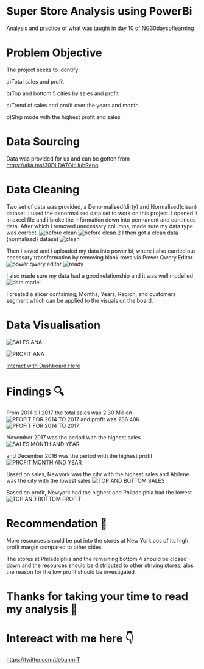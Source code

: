 # Super Store Analysis using PowerBi
Analysis and practice of what was taught in day 10 of NG30daysoflearning

# Problem Objective
The project seeks to identify:

a)Total sales and profit 

b)Top and bottom 5 cities by sales and profit

c)Trend of sales and profit over the years and month

d)Ship mode with the highest profit and sales

# Data Sourcing
Data was provided for us and can be gotten from https://aka.ms/30DLDATGitHubRepo

# Data Cleaning 
Two set of data was provided, a Denormalised(dirty) and Normalised(clean) dataset. I used the denormalised data set to work on this project. I opened it in excel file and i broke the information down into permanent and continous data. After which i removed unecessary columns, made sure my data type was correct.
![before clean](https://user-images.githubusercontent.com/105246702/176570612-45a49e4d-5867-436a-9fcd-bdeba0be0897.png)
![before clean 2](https://user-images.githubusercontent.com/105246702/176570681-ebc5f0f6-195e-4d85-b217-f563f43e94ee.png)
I then got a clean data (normalised) dataset
![clean](https://user-images.githubusercontent.com/105246702/176570818-bd4bee8e-965a-4b47-aa48-522689148c41.png)


Then i saved and i uploaded my data into power bi, where i also carried out necessary transformation by removing blank rows via Power Qwery Editor.
![power qwery editor](https://user-images.githubusercontent.com/105246702/176570854-cd6952d7-231f-4f7d-b1c0-a9e7a2a353ea.png)
![ready](https://user-images.githubusercontent.com/105246702/176570960-5c7774f8-1841-4010-9d42-3afd2b8845e1.png)

I also made sure my data had a good relationship and it was well modelled
![data model](https://user-images.githubusercontent.com/105246702/176578803-7a45cd32-2977-4c0c-9261-2c9b263fca7b.png)


I created a slicer containing; Months, Years, Region, and customers segment which can be applied to the visuals on the board.

# Data Visualisation
![SALES ANA](https://user-images.githubusercontent.com/105246702/176577219-214e53a2-d78f-418e-80fe-af31674ad487.png)

![PROFIT ANA](https://user-images.githubusercontent.com/105246702/176577257-a101b7de-5dcb-42ec-a2d8-bcc6a87fead2.png)

[Interact with Dashboard Here](https://app.powerbi.com/view?r=eyJrIjoiYTgxNWI4NWItOWZkMy00OGIwLThlMjYtNjcyNDhkYzJkZDYzIiwidCI6IjBjZmU3YmI2LTZhMzUtNDM4OS1hODQ4LTU1ZTdjZjZlN2NmMSJ9)

# Findings 🔍
From 2014 till 2017 the total sales was 2.30 Million 
![PFOFIT FOR 2014 TO 2017](https://user-images.githubusercontent.com/105246702/176571626-2b9e0baa-1b8f-42d6-b94f-7c433992c89a.png)
and profit was 286.40K ![PFOFIT FOR 2014 TO 2017](https://user-images.githubusercontent.com/105246702/176571754-10e4982c-9219-4eb3-ad54-74f1748c57ee.png)

November 2017 was the period with the highest sales ![SALES MONTH AND YEAR](https://user-images.githubusercontent.com/105246702/176571980-a317e568-bc22-4425-9d86-7cbfaf4f85d3.png)

and December 2016 was the period with the highest profit ![PROFIT MONTH AND YEAR](https://user-images.githubusercontent.com/105246702/176572132-3984e4d0-f1f2-4288-8021-5274c5e83662.png)

Based on sales, Newyork was the city with the highest sales and Abilene was the city with the lowest sales ![TOP AND BOTTOM SALES](https://user-images.githubusercontent.com/105246702/176572466-8827866a-295d-4fff-b3a2-d69e736908dc.png)

Based on profit, Newyork had the highest and Philadelphia had the lowest ![TOP AND BOTTOM PROFIT](https://user-images.githubusercontent.com/105246702/176572680-e1fe055d-db07-46d9-8305-72c5244aec12.png)


# Recommendation 📌
More resources should be put into the stores at New York cos of its high profit margin compared to other cities

The stores at Philadelphia and the remaining bottom 4 should be closed down and the resources should be distributed to other striving stores, alos the reason for the low profit should be investigated


# Thanks for taking your time to read my analysis 🤗

# Intereact with me here 👇
https://twitter.com/debunmiT







